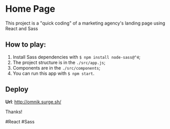 # Home Page

This project is a "quick coding" of a marketing agency's landing page using React and Sass

## How to play:

1. Install Sass dependencies with `$ npm install node-sass@^4`;
2. The project structure is in the `./src/app.js`;
3. Components are in the `./src/components`;
4. You can run this app with `$ npm start`.

## Deploy

**Url**: http://omnik.surge.sh/

Thanks!

#React #Sass
